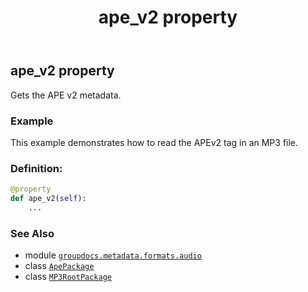 ﻿---
title: ape_v2 property
second_title: GroupDocs.Metadata for Python via .NET API References
description: 
type: docs
url: /python-net/groupdocs.metadata.formats.audio/mp3rootpackage/ape_v2/
is_root: false
weight: 110
---

## ape_v2 property


Gets the APE v2 metadata.

### Example 


This example demonstrates how to read the APEv2 tag in an MP3 file.
### Definition:
```python
@property
def ape_v2(self):
    ...
```

### See Also
* module [`groupdocs.metadata.formats.audio`](../../)
* class [`ApePackage`](/metadata/python-net/groupdocs.metadata.formats.audio/apepackage)
* class [`MP3RootPackage`](/metadata/python-net/groupdocs.metadata.formats.audio/mp3rootpackage)
